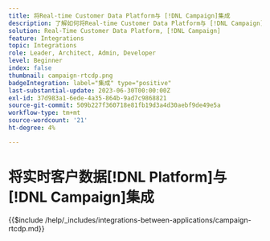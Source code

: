 ```yaml
---
title: 将Real-time Customer Data Platform与 [!DNL Campaign]集成
description: 了解如何将Real-time Customer Data Platform与 [!DNL Campaign]集成
solution: Real-Time Customer Data Platform, [!DNL Campaign]
feature: Integrations
topic: Integrations
role: Leader, Architect, Admin, Developer
level: Beginner
index: false
thumbnail: campaign-rtcdp.png
badgeIntegration: label="集成" type="positive"
last-substantial-update: 2023-06-30T00:00:00Z
exl-id: 37d983a1-6ede-4a35-864b-9ad7c9868821
source-git-commit: 509b227f360718e81fb19d3a4d30aebf9de49e5a
workflow-type: tm+mt
source-wordcount: '21'
ht-degree: 4%

---
```


# 将实时客户数据[!DNL Platform]与[!DNL Campaign]集成

{{$include /help/_includes/integrations-between-applications/campaign-rtcdp.md}}
